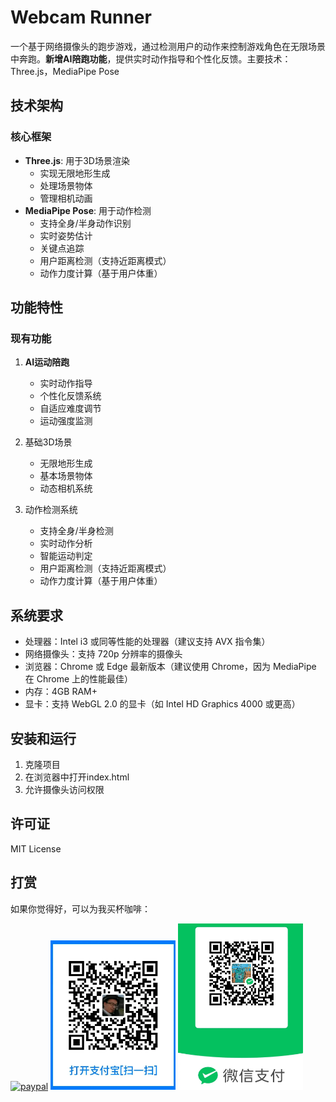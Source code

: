 # Webcam Runner

一个基于网络摄像头的跑步游戏，通过检测用户的动作来控制游戏角色在无限场景中奔跑。**新增AI陪跑功能**，提供实时动作指导和个性化反馈。主要技术：Three.js，MediaPipe Pose

## 技术架构

### 核心框架
- **Three.js**: 用于3D场景渲染
  - 实现无限地形生成
  - 处理场景物体
  - 管理相机动画
- **MediaPipe Pose**: 用于动作检测
  - 支持全身/半身动作识别
  - 实时姿势估计
  - 关键点追踪
  - 用户距离检测（支持近距离模式）
  - 动作力度计算（基于用户体重）

## 功能特性

### 现有功能
1. **AI运动陪跑**
   - 实时动作指导
   - 个性化反馈系统
   - 自适应难度调节
   - 运动强度监测

2. 基础3D场景
   - 无限地形生成
   - 基本场景物体
   - 动态相机系统

3. 动作检测系统
   - 支持全身/半身检测
   - 实时动作分析
   - 智能运动判定
   - 用户距离检测（支持近距离模式）
   - 动作力度计算（基于用户体重）

## 系统要求
- 处理器：Intel i3 或同等性能的处理器（建议支持 AVX 指令集）
- 网络摄像头：支持 720p 分辨率的摄像头
- 浏览器：Chrome 或 Edge 最新版本（建议使用 Chrome，因为 MediaPipe 在 Chrome 上的性能最佳）
- 内存：4GB RAM+
- 显卡：支持 WebGL 2.0 的显卡（如 Intel HD Graphics 4000 或更高）

## 安装和运行
1. 克隆项目
2. 在浏览器中打开index.html
3. 允许摄像头访问权限


## 许可证
MIT License

## 打赏
如果你觉得好，可以为我买杯咖啡：

[![paypal](https://github.com/Ximi1970/Donate/blob/master/paypal_btn_donateCC_LG_1.gif)](https://paypal.me/jameszhai78)
<img src="images/alipay_qr.webp" alt="支付宝收款码" style="width:200px;" />
<img src="images/wechat_qr.webp" alt="微信收款码" style="width:200px;" />

